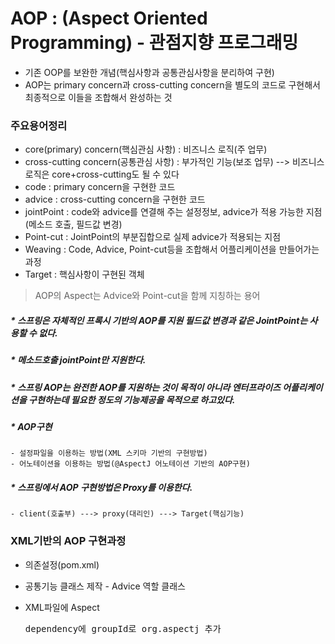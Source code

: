 # AOP : (Aspect Oriented Programming) - 관점지향 프로그래밍
- 기존 OOP를 보완한 개념(핵심사항과 공통관심사항을 분리하여 구현)
- AOP는 primary concern과 cross-cutting concern을 별도의 코드로 구현해서 최종적으로 이들을 조합해서 완성하는 것

### 주요용어정리
- core(primary) concern(핵심관심 사항) : 비즈니스 로직(주 업무)
- cross-cutting concern(공통관심 사항) : 부가적인 기능(보조 업무)
--> 비즈니스 로직은 core+cross-cutting도 될 수 있다
- code : primary concern을 구현한 코드
- advice : cross-cutting concern을 구현한 코드
- jointPoint : code와 advice를 연결해 주는 설정정보, advice가 적용 가능한 지점(메소드 호출, 필드값 변경)
- Point-cut : JointPoint의 부분집합으로 실제 advice가 적용되는 지점
- Weaving : Code, Advice, Point-cut등을 조합해서 어플리케이션을 만들어가는 과정
- Target : 핵심사항이 구현된 객체
> AOP의 Aspect는 Advice와 Point-cut을 함께 지칭하는 용어

##### * 스프링은 자체적인 프록시 기반의 AOP를 지원 필드값 변경과 같은 JointPoint는 사용할 수 없다.
##### * 메소드호출 jointPoint만 지원한다.
##### * 스프링 AOP는 완전한 AOP를 지원하는 것이 목적이 아니라 엔터프라이즈 어플리케이션을 구현하는데 필요한 정도의 기능제공을 목적으로 하고있다.
##### * AOP구현 
    - 설정파일을 이용하는 방법(XML 스키마 기반의 구현방법)
    - 어노테이션을 이용하는 방법(@AspectJ 어노테이션 기반의 AOP구현)
    
##### * 스프링에서 AOP 구현방법은 Proxy를 이용한다.
    - client(호출부) ---> proxy(대리인) ---> Target(핵심기능)
    
### XML기반의 AOP 구현과정
- 의존설정(pom.xml)
- 공통기능 클래스 제작 - Advice 역할 클래스
- XML파일에 Aspect

    <pre>dependency에 groupId로 org.aspectj 추가</pre>
